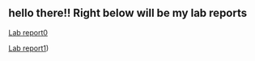 hello there!! 
Right below will be my lab reports
---
[Lab report0](https://github.com/j4xie/cse15l-lab-reports/blob/ab3c7659a96eb043f01e5fd590a13da17da67ab2/stevencode.md)

[Lab report1](https://github.com/j4xie/cse15l-lab-reports/blob/b47da8a37d5cdde979de18dc305a97f457f85db6/lab-report-1-week-0.md))
